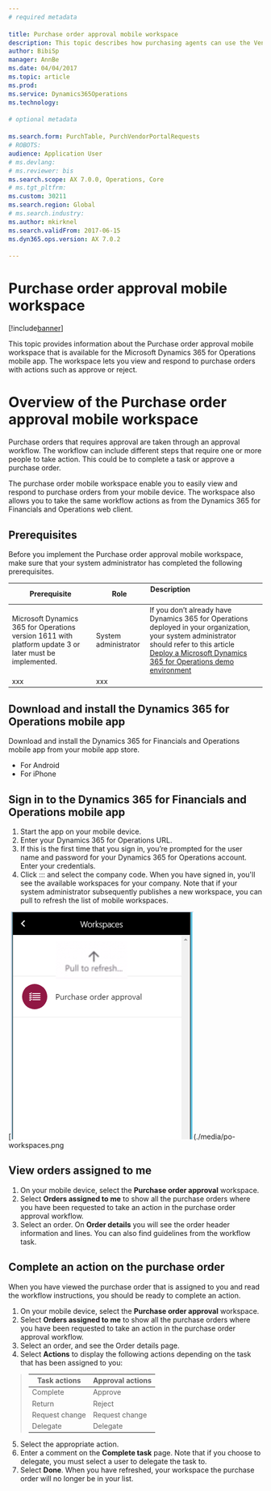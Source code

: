 ```yaml
---
# required metadata

title: Purchase order approval mobile workspace
description: This topic describes how purchasing agents can use the Vendor portal to collaborate with external vendors during the purchase order confirmation process. This information applies only to the February 2016 &amp; May 2016 versions of Dynamics AX.
author: BibiSp
manager: AnnBe
ms.date: 04/04/2017
ms.topic: article
ms.prod: 
ms.service: Dynamics365Operations
ms.technology: 

# optional metadata

ms.search.form: PurchTable, PurchVendorPortalRequests
# ROBOTS: 
audience: Application User
# ms.devlang: 
# ms.reviewer: bis
ms.search.scope: AX 7.0.0, Operations, Core
# ms.tgt_pltfrm: 
ms.custom: 30211
ms.search.region: Global
# ms.search.industry: 
ms.author: mkirknel
ms.search.validFrom: 2017-06-15
ms.dyn365.ops.version: AX 7.0.2

---
```


# Purchase order approval mobile workspace

[!include[banner](../includes/banner.md)]


This topic provides information about the Purchase order approval mobile workspace that is available for the Microsoft Dynamics 365 for Operations mobile app. 
The workspace lets you view and respond to purchase orders with actions such as approve or reject.
 

# Overview of the Purchase order approval mobile workspace
Purchase orders that requires approval are taken through an approval workflow. The workflow can include different steps that require one or more people to take action. This could be to complete a task or approve a purchase order. 

The purchase order mobile workspace enable you to easily view and respond to purchase orders from your mobile device. The workspace also allows you to take the same workflow actions as from the Dynamics 365 for Financials and Operations web client.

## Prerequisites
Before you implement the Purchase order approval mobile workspace, make sure that your system administrator has completed the following prerequisites.

| Prerequisite  | Role | Description                                                               |
|---------------|------|---------------------------------------------------------------------|
| Microsoft Dynamics 365 for Operations version 1611 with platform update 3 or later must be implemented.  | System administrator | If you don’t already have Dynamics 365 for Operations deployed in your organization, your system administrator should refer to this article <a href="/dev-itpro/deployment/deploy-demo-environment.md"> [Deploy a Microsoft Dynamics 365 for Operations demo environment](../active-directory/deploy-demo-environment.md)
| xxx    | xxx |

## Download and install the Dynamics 365 for Operations mobile app
Download and install the Dynamics 365 for Financials and Operations mobile app from your mobile app store.
 - For Android
 - For iPhone

## Sign in to the Dynamics 365 for Financials and Operations mobile app

1. Start the app on your mobile device.
2. Enter your Dynamics 365 for Operations URL.
3. If this is the first time that you sign in, you’re prompted for the user name and password for your Dynamics 365 for Operations account. Enter your credentials.
4. Click ::: and select the company code.
When you have signed in, you'll see the available workspaces for your company. Note that if your system administrator subsequently publishes a new workspace, you can pull to refresh the list of mobile workspaces.

[![po-workspaces](./media/po-workspaces.png)(./media/po-workspaces.png

## View orders assigned to me
1.	On your mobile device, select the **Purchase order approval** workspace.
2.	Select **Orders assigned to me** to show all the purchase orders where you have been requested to take an action in the purchase order approval workflow.
3. Select an order. On **Order details** you will see the order header information and lines. You can also find guidelines from the workflow task.

## Complete an action on the purchase order
When you have viewed the purchase order that is assigned to you and read the workflow instructions, you should be ready to complete an action.
1. On your mobile device, select the **Purchase order approval** workspace.
2.	Select **Orders assigned to me** to show all the purchase orders where you have been requested to take an action in the purchase order approval workflow.
3.	Select an order, and see the Order details page.
4.	Select **Actions** to display the following actions depending on the task that has been assigned to you: 

>| Task actions  | Approval actions |
>|---------------|------|
>| Complete | Approve |
>| Return | Reject |
>| Request change |Request change |
>| Delegate| Delegate|
5. Select the appropriate action.
6.	Enter a comment on the **Complete task** page. Note that if you choose to delegate, you must select a user to delegate the task to.
7.	Select **Done**. When you have refreshed, your workspace the purchase order will no longer be in your list. 
